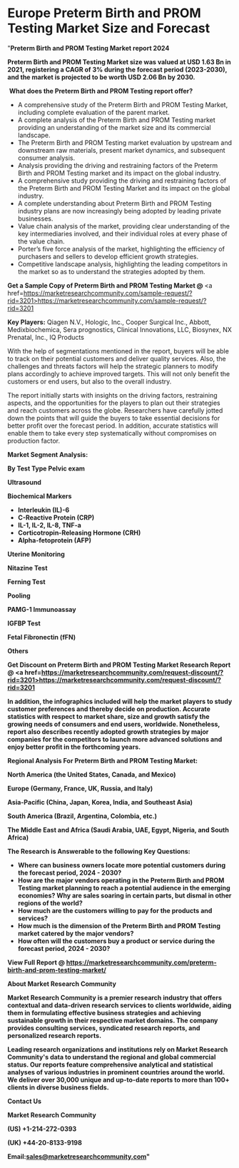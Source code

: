 # Europe Preterm Birth and PROM Testing Market Size and Forecast
"<strong>Preterm Birth and PROM Testing Market report 2024</strong>

<strong>Preterm Birth and PROM Testing Market size was valued at USD 1.63 Bn in 2021, registering a CAGR of 3% during the forecast period (2023-2030), and the market is projected to be worth USD 2.06 Bn by 2030.</strong>

 <strong><b>What does the Preterm Birth and PROM Testing report offer?</b></strong>
<ul>
  <li>A comprehensive study of the Preterm Birth and PROM Testing Market, including complete evaluation of the parent market.</li>
  <li>A complete analysis of the Preterm Birth and PROM Testing market providing an understanding of the market size and its commercial landscape.</li>
  <li>The Preterm Birth and PROM Testing market evaluation by upstream and downstream raw materials, present market dynamics, and subsequent consumer analysis.</li>
  <li>Analysis providing the driving and restraining factors of the Preterm Birth and PROM Testing market and its impact on the global industry.</li>
  <li>A comprehensive study providing the driving and restraining factors of the Preterm Birth and PROM Testing Market and its impact on the global industry.</li>
  <li>A complete understanding about Preterm Birth and PROM Testing industry plans are now increasingly being adopted by leading private businesses.</li>
  <li>Value chain analysis of the market, providing clear understanding of the key intermediaries involved, and their individual roles at every phase of the value chain.</li>
  <li>Porter’s five force analysis of the market, highlighting the efficiency of purchasers and sellers to develop efficient growth strategies.</li>
  <li>Competitive landscape analysis, highlighting the leading competitors in the market so as to understand the strategies adopted by them.</li>
</ul>

<strong>Get a Sample Copy of Preterm Birth and PROM Testing Market @ </strong><a href=https://marketresearchcommunity.com/sample-request/?rid=3201><u>https://marketresearchcommunity.com/sample-request/?rid=3201</u></a>

<strong>Key Players:</strong> 
Qiagen N.V., Hologic, Inc., Cooper Surgical Inc., Abbott, Medixbiochemica, Sera prognostics, Clinical Innovations, LLC, Biosynex, NX Prenatal, Inc., IQ Products

With the help of segmentations mentioned in the report, buyers will be able to track on their potential customers and deliver quality services. Also, the challenges and threats factors will help the strategic planners to modify plans accordingly to achieve improved targets. This will not only benefit the customers or end users, but also to the overall industry.

The report initially starts with insights on the driving factors, restraining aspects, and the opportunities for the players to plan out their strategies and reach customers across the globe. Researchers have carefully jotted down the points that will guide the buyers to take essential decisions for better profit over the forecast period. In addition, accurate statistics will enable them to take every step systematically without compromises on production factor.

<strong>Market Segment Analysis:</strong>


<strong><strong>By Test Type</strong></h4>
Pelvic exam

Ultrasound

Biochemical Markers
<ul>
 	<li>Interleukin (IL)-6</li>
 	<li>C-Reactive Protein (CRP)</li>
 	<li>IL-1, IL-2, IL-8, TNF-a</li>
 	<li>Corticotropin-Releasing Hormone (CRH)</li>
 	<li>Alpha-fetoprotein (AFP)</li>
</ul>
Uterine Monitoring

Nitazine Test

Ferning Test

Pooling

PAMG-1 Immunoassay

IGFBP Test

Fetal Fibronectin (fFN)

Others

<strong>Get Discount on Preterm Birth and PROM Testing Market Research Report @ </b></strong><a href=https://marketresearchcommunity.com/request-discount/?rid=3201><u>https://marketresearchcommunity.com/request-discount/?rid=3201</u></a>

In addition, the infographics included will help the market players to study customer preferences and thereby decide on production. Accurate statistics with respect to market share, size and growth satisfy the growing needs of consumers and end users, worldwide. Nonetheless, report also describes recently adopted growth strategies by major companies for the competitors to launch more advanced solutions and enjoy better profit in the forthcoming years.

<strong>Regional Analysis For Preterm Birth and PROM Testing Market:</strong>

<strong>North America</strong> (the United States, Canada, and Mexico)

<strong>Europe</strong> (Germany, France, UK, Russia, and Italy)

<strong>Asia-Pacific</strong> (China, Japan, Korea, India, and Southeast Asia)

<strong>South America</strong> (Brazil, Argentina, Colombia, etc.)

<strong>The Middle East and Africa</strong> (Saudi Arabia, UAE, Egypt, Nigeria, and South Africa)

<strong>The Research is Answerable to the following Key Questions:</strong>
<ul>
 	<li>Where can business owners locate more potential customers during the forecast period, 2024 - 2030?</li>
 	<li>How are the major vendors operating in the Preterm Birth and PROM Testing market planning to reach a potential audience in the emerging economies? Why are sales soaring in certain parts, but dismal in other regions of the world?</li>
 	<li>How much are the customers willing to pay for the products and services?</li>
 	<li>How much is the dimension of the Preterm Birth and PROM Testing market catered by the major vendors?</li>
 	<li>How often will the customers buy a product or service during the forecast period, 2024 - 2030?</li>
</ul>

<strong>View Full Report @</strong> <a href=https://marketresearchcommunity.com/preterm-birth-and-prom-testing-market/>https://marketresearchcommunity.com/preterm-birth-and-prom-testing-market/</a>

<strong>About Market Research Community</strong>

Market Research Community is a premier research industry that offers contextual and data-driven research services to clients worldwide, aiding them in formulating effective business strategies and achieving sustainable growth in their respective market domains. The company provides consulting services, syndicated research reports, and personalized research reports.

Leading research organizations and institutions rely on Market Research Community's data to understand the regional and global commercial status. Our reports feature comprehensive analytical and statistical analyses of various industries in prominent countries around the world. We deliver over 30,000 unique and up-to-date reports to more than 100+ clients in diverse business fields.

<strong>Contact Us</strong>

<strong>Market Research Community</strong>

(US) +1-214-272-0393

(UK) +44-20-8133-9198

<strong>Email:</strong>sales@marketresearchcommunity.com"
